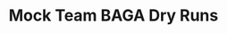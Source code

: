 ---
title: Mock Team BAGA Dry Runs
redirect_to: https://docs.google.com/spreadsheets/d/1pOi_MdGkLBGdOybLYDoYjT1RJsYtYUNhVwTr2CgBMGQ/edit?usp=sharing
redirect_from: 
  - /MockTeamBAGADryRuns
  - /mockteambagadryruns
---